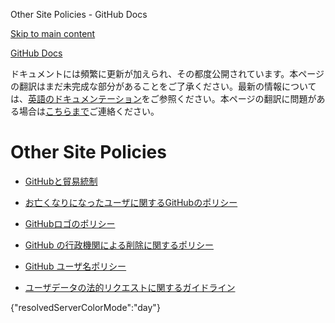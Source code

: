 Other Site Policies - GitHub Docs

[Skip to main content](#main-content)

[](/ja)[GitHub Docs](/ja)

ドキュメントには頻繁に更新が加えられ、その都度公開されています。本ページの翻訳はまだ未完成な部分があることをご了承ください。最新の情報については、[英語のドキュメンテーション](/en)をご参照ください。本ページの翻訳に問題がある場合は[こちらまで](https://github.com/contact?form[subject]=translation%20issue%20on%20docs.github.com&form[comments]=)ご連絡ください。

Other Site Policies
==========

* [GitHubと貿易統制](/ja/site-policy/other-site-policies/github-and-trade-controls)

* [お亡くなりになったユーザに関するGitHubのポリシー](/ja/site-policy/other-site-policies/github-deceased-user-policy)

* [GitHubロゴのポリシー](/ja/site-policy/other-site-policies/github-logo-policy)

* [GitHub の行政機関による削除に関するポリシー](/ja/site-policy/other-site-policies/github-government-takedown-policy)

* [GitHub ユーザ名ポリシー](/ja/site-policy/other-site-policies/github-username-policy)

* [ユーザデータの法的リクエストに関するガイドライン](/ja/site-policy/other-site-policies/guidelines-for-legal-requests-of-user-data)

{"resolvedServerColorMode":"day"}
